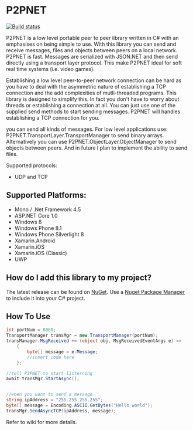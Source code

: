 # P2PNET

[![Build status](https://ci.appveyor.com/api/projects/status/5y5reox45a5fjm5u?svg=true)](https://ci.appveyor.com/project/CrazySquid1/p2pnet)


P2PNET is a low level portable peer to peer library written in C# with an emphasises on being simple to use. With this library you can send and receive messages, files and objects between peers on a local network. P2PNET is fast. Messages are serialized with JSON.NET and then send directly using a transport layer protocol. This make P2PNET ideal for soft real time systems (i.e. video games).

Establishing a low level peer-to-peer network connection can be hard as you have to deal with the asymmetric nature of establishing a TCP connection and the add complexities of mutli-threaded programs. This library is designed to simplify this. In fact you don't have to worry about threads or establishing a connection at all. You can just use one of the supplied send methods to start sending messages. P2PNET will handles establishing a TCP connection for you.

you can send all kinds of messages. For low level applications use: P2PNET.TransportLayer.TransportManager to send binary arrays. Alternatively you can use P2PNET.ObjectLayer.ObjectManager to send objects between peers. And in future I plan to implement the ability to send files.

Supported protocols:
* UDP and TCP


## Supported Platforms:
* Mono / .Net Framework 4.5
* ASP.NET Core 1.0
* Windows 8
* Windows Phone 8.1
* Windows Phone Silverlight 8
* Xamarin.Android
* Xamarin.iOS
* Xamarin.iOS (Classic)
* UWP

## How do I add this library to my project?
The latest release can be found on [NuGet](https://www.nuget.org/packages/SquidInc.P2PNET/). Use a [Nuget Package Manager](http://www.c-sharpcorner.com/UploadFile/8a67c0/use-nuget-package-manager-in-visual-studio-2015/) to include it into your C# project.

## How To Use
```c#
int portNum = 8080;
TransportManager transMgr = new TransportManager(portNum);
transManager.MsgReceived += (object obj, MsgReceivedEventArgs e) =>
    {
        byte[] message = e.Message;
		//insert code here
    };

//tell P2PNET to start listerning
await transMgr.StartAsync();


//when you want to send a message
string ipAddress = "255.255.255.255";
byte[] message = Encoding.ASCII.GetBytes("Hello world");
transMgr.SendAsyncTCP(ipAddress, message);
```

Refer to wiki for more details.